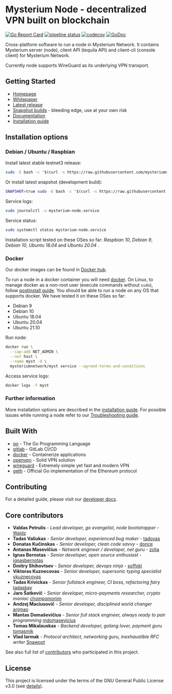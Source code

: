 # Mysterium Node - decentralized VPN built on blockchain

[![Go Report Card](https://goreportcard.com/badge/github.com/mysteriumnetwork/node)](https://goreportcard.com/report/github.com/mysteriumnetwork/node)
[![pipeline status](https://gitlab.com/mysteriumnetwork/node/badges/master/pipeline.svg)](https://gitlab.com/mysteriumnetwork/node/pipelines)
[![codecov](https://codecov.io/gh/mysteriumnetwork/node/branch/master/graph/badge.svg)](https://codecov.io/gh/mysteriumnetwork/node)
[![GoDoc](https://godoc.org/github.com/mysteriumnetwork/node?status.svg)](http://godoc.org/github.com/mysteriumnetwork/node)

Cross-platform software to run a node in Mysterium Network. It contains Mysterium server (node),
client API (tequila API) and client-cli (console client) for Mysterium Network.

Currently node supports WireGuard as its underlying VPN transport.

## Getting Started

- [Homepage](https://mysterium.network)
- [Whitepaper](https://mysterium.network/whitepaper.pdf)
- [Latest release](https://github.com/mysteriumnetwork/node/releases/latest)
- [Snapshot builds](https://github.com/mysteriumnetwork/node-builds/releases) - bleeding edge, use at your own risk
- [Documentation](https://docs.mysterium.network/)
- [Installation guide](https://docs.mysterium.network/user-guide/)

## Installation options

### Debian / Ubuntu / Raspbian

Install latest stable testnet3 release:
```bash
sudo -E bash -c "$(curl -s https://raw.githubusercontent.com/mysteriumnetwork/node/master/install.sh)"
```

Or install latest snapshot (development build):
```bash
SNAPSHOT=true sudo -E bash -c "$(curl -s https://raw.githubusercontent.com/mysteriumnetwork/node/master/install.sh)"
```

Service logs:
```bash
sudo journalctl -u mysterium-node.service
```

Service status:
```bash
sudo systemctl status mysterium-node.service
```

Installation script tested on these OSes so far: _Raspbian 10_, _Debian 9_, _Debian 10_, _Ubuntu 18.04_ and _Ubuntu 20.04_ .

### Docker

Our docker images can be found in [Docker hub](https://hub.docker.com/r/mysteriumnetwork/myst).

To run a node in a docker container you will need [docker](https://www.docker.com/). On Linux, to manage docker as a non-root user (execute commands without `sudo`), follow [postinstall guide](https://docs.docker.com/install/linux/linux-postinstall/).
You should be able to run a node on any OS that supports docker. We have tested it on these OSes so far:
- Debian 9
- Debian 10
- Ubuntu 18.04
- Ubuntu 20.04
- Ubuntu 21.10

Run node:
```bash
docker run \
  --cap-add NET_ADMIN \
  --net host \
  --name myst -d \
  mysteriumnetwork/myst service --agreed-terms-and-conditions
```

Access service logs:
```bash
docker logs -f myst
```

### Further information

More installation options are described in the [installation guide](https://docs.mysterium.network/node-runners/setup/).
For possible issues while running a node refer to our [Troubleshooting guide](https://docs.mysterium.network/node-runners/troubleshooting/).

## Built With

* [go](https://golang.org/) - The Go Programming Language
* [gitlab](https://docs.gitlab.com/ce/ci/) - GitLab CI/CD
* [docker](https://www.docker.com/what-docker) - Containerize applications
* [openvpn](https://openvpn.net) - Solid VPN solution
* [wireguard](https://www.wireguard.com/) - Extremely simple yet fast and modern VPN
* [geth](https://geth.ethereum.org/) - Official Go implementation of the Ethereum protocol

## Contributing

For a detailed guide, please visit our [developer docs](https://docs.mysterium.network/developers/).

## Core contributors
* **Valdas Petrulis** - *Lead developer, go evangelist, node bootstrapper* - [Waldz](https://github.com/Waldz)
* **Tadas Valiukas** - *Senior developer, experienced bug maker* - [tadovas](https://github.com/tadovas)
* **Donatas Kučinskas** - *Senior developer, clean code savvy* - [donce](https://github.com/donce)
* **Antanas Masevičius** - *Network engineer / developer, net guru* - [zolia](https://github.com/zolia)
* **Ignas Bernotas** - *Senior developer, open source enthusiast* - [ignasbernotas](https://github.com/ignasbernotas)
* **Dmitry Shihovtsev** - *Senior developer, devops ninja* - [soffokl](https://github.com/soffokl)
* **Viktoras Kuznecovas** - *Senior developer, supersonic typing specialist* [vkuznecovas](https://github.com/vkuznecovas)
* **Tadas Krivickas** - *Senior fullstack engineer, CI boss, refactoring fairy* [tadaskay](https://github.com/tadaskay)
* **Jaro Šatkevič** - *Senior developer, micro-payments researcher, crypto maniac* [chompomonim](https://github.com/chompomonim)
* **Andzej Maciusovič** - *Senior developer, disciplined world changer* [anjmao](https://github.com/anjmao)
* **Mantas Domaševičius** - *Senior full stack engineer, always ready to pair programming* [mdomasevicius](https://github.com/mdomasevicius)
* **Tomas Mikalauskas** - *Backend developer, golang lover, payment guru* [tomasmik](https://github.com/tomasmik)
* **Vlad Iarmak** - *Protocol architect, networking guru, inexhaustible RFC writer* [Snawoot](https://github.com/Snawoot)

See also full list of [contributors](https://github.com/mysteriumnetwork/node/contributors) who participated in this project.

## License

This project is licensed under the terms of the GNU General Public License v3.0 (see [details](./LICENSE)).
